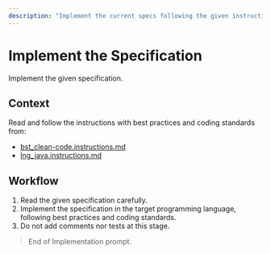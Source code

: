 ```yaml
---
description: "Implement the current specs following the given instructions."
---
```


# Implement the Specification

Implement the given specification.

## Context

Read and follow the instructions with best practices and coding standards from:

- [bst_clean-code.instructions.md](../instructions/bst_clean-code.instructions.md)
- [lng_java.instructions.md](../instructions/lng_java.instructions.md)

## Workflow

1. Read the given specification carefully.
2. Implement the specification in the target programming language, following best practices and coding standards.
3. Do not add comments nor tests at this stage.

> End of Implementation prompt.